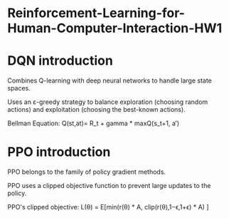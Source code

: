 # Reinforcement-Learning-for-Human-Computer-Interaction-HW1

# DQN introduction
Combines Q-learning with deep neural networks to handle large state spaces.

Uses an ε-greedy strategy to balance exploration (choosing random actions) and exploitation (choosing the best-known actions).

Bellman Equation: Q(st​,at​)= R_t ​+ gamma * max​Q(s_t+1​, a′)

# PPO introduction
PPO belongs to the family of policy gradient methods.

PPO uses a clipped objective function to prevent large updates to the policy.

PPO's clipped objective: L(θ) = E[min(r(θ) * A, clip(r(θ),1−ϵ,1+ϵ) * A) ]
